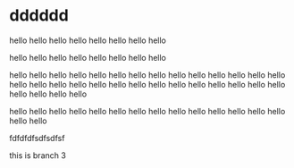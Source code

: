 # dddddd

hello hello hello hello 
hello hello hello hello 

hello hello hello hello 
hello hello hello hello 

hello hello hello hello 
hello hello hello hello 
hello hello hello hello 
hello hello hello hello 
hello hello hello hello 
hello hello hello hello 
hello hello hello hello 
hello hello hello hello 


hello hello hello hello 
hello hello hello hello 
hello hello hello hello 
hello hello hello hello 

fdfdfdfsdfsdfsf


this is branch 3